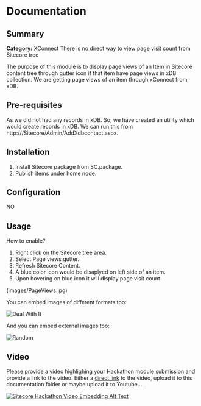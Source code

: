 # Documentation

## Summary

**Category:** XConnect
There is no direct way to view page visit count from Sitecore tree

The purpose of this module is to display page views of an Item in Sitecore content tree through gutter icon if that item have page views in xDB collection. We are getting page views of an item through xConnect from xDB.

## Pre-requisites
As we did not had any records in xDB. So, we have created an utility which would create records in xDB. We can run this from http://<Your Instance Name>/Sitecore/Admin/AddXdbcontact.aspx.

## Installation

1. Install Sitecore package from SC.package.  
2. Publish items under home node.

## Configuration
NO
## Usage
How to enable?

1. Right click on the Sitecore tree area.
2. Select Page views gutter.
3. Refresh Sitecore Content.
4. A blue color icon would be disaplyed on left side of an item.
5. Upon hovering on blue icon it will display page visit count.

(images/PageViews.jpg)

You can embed images of different formats too:

![Deal With It](images/deal-with-it.gif?raw=true "Deal With It")

And you can embed external images too:

![Random](https://placeimg.com/480/240/any "Random")

## Video

Please provide a video highlighing your Hackathon module submission and provide a link to the video. Either a [direct link](https://www.youtube.com/watch?v=EpNhxW4pNKk) to the video, upload it to this documentation folder or maybe upload it to Youtube...

[![Sitecore Hackathon Video Embedding Alt Text](https://img.youtube.com/vi/EpNhxW4pNKk/0.jpg)](https://www.youtube.com/watch?v=EpNhxW4pNKk)
